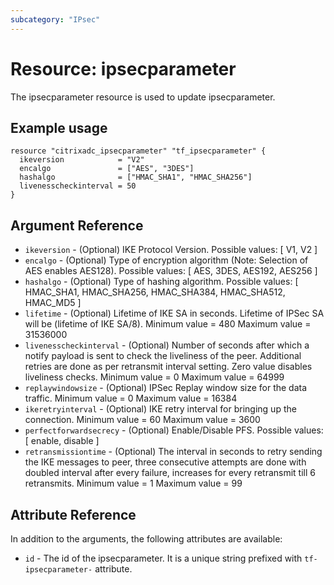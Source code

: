 ```yaml
---
subcategory: "IPsec"
---
```


# Resource: ipsecparameter

The ipsecparameter resource is used to update ipsecparameter.


## Example usage

```hcl
resource "citrixadc_ipsecparameter" "tf_ipsecparameter" {
  ikeversion            = "V2"
  encalgo               = ["AES", "3DES"]
  hashalgo              = ["HMAC_SHA1", "HMAC_SHA256"]
  livenesscheckinterval = 50
}
```


## Argument Reference

* `ikeversion` - (Optional) IKE Protocol Version. Possible values: [ V1, V2 ]
* `encalgo` - (Optional) Type of encryption algorithm (Note: Selection of AES enables AES128). Possible values: [ AES, 3DES, AES192, AES256 ]
* `hashalgo` - (Optional) Type of hashing algorithm. Possible values: [ HMAC_SHA1, HMAC_SHA256, HMAC_SHA384, HMAC_SHA512, HMAC_MD5 ]
* `lifetime` - (Optional) Lifetime of IKE SA in seconds. Lifetime of IPSec SA will be (lifetime of IKE SA/8). Minimum value =  480 Maximum value =  31536000
* `livenesscheckinterval` - (Optional) Number of seconds after which a notify payload is sent to check the liveliness of the peer. Additional retries are done as per retransmit interval setting. Zero value disables liveliness checks. Minimum value =  0 Maximum value =  64999
* `replaywindowsize` - (Optional) IPSec Replay window size for the data traffic. Minimum value =  0 Maximum value =  16384
* `ikeretryinterval` - (Optional) IKE retry interval for bringing up the connection. Minimum value =  60 Maximum value =  3600
* `perfectforwardsecrecy` - (Optional) Enable/Disable PFS. Possible values: [ enable, disable ]
* `retransmissiontime` - (Optional) The interval in seconds to retry sending the IKE messages to peer, three consecutive attempts are done with doubled interval after every failure, increases for every retransmit till 6 retransmits. Minimum value =  1 Maximum value =  99


## Attribute Reference

In addition to the arguments, the following attributes are available:

* `id` - The id of the ipsecparameter. It is a unique string prefixed with `tf-ipsecparameter-` attribute.
